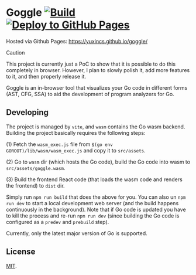 # Goggle [![Build](https://github.com/yuxincs/goggle/actions/workflows/build.yaml/badge.svg)](https://github.com/yuxincs/goggle/actions/workflows/build.yaml) [![Deploy to GitHub Pages](https://github.com/yuxincs/goggle/actions/workflows/release.yaml/badge.svg)](https://github.com/yuxincs/goggle/actions/workflows/release.yaml)

Hosted via Github Pages: https://yuxincs.github.io/goggle/

> [!CAUTION]
> This project is currently just a PoC to show that it is possible to do this completely in browser. However, I plan to 
> slowly polish it, add more features to it, and then properly release it.

Goggle is an in-browser tool that visualizes your Go code in different forms (AST, CFG, SSA) to aid the development of
program analyzers for Go.

## Developing

The project is managed by `vite`, and `wasm` contains the Go wasm backend. Building the project basically requires the
following steps:

(1) Fetch the `wasm_exec.js` file from `$(go env GOROOT)/lib/wasm/wasm_exec.js` and copy it to `src/assets`.

(2) Go to `wasm` dir (which hosts the Go code), build the Go code into wasm to `src/assets/goggle.wasm`.

(3) Build the frontend React code (that loads the wasm code and renders the frontend) to `dist` dir.

Simply run `npm run build` that does the above for you. You can also un `npm run dev` to start a local development web 
server (and the build happens continuously in the background). Note that if Go code is updated you have to kill the 
process and re-run `npm run dev` (since building the Go code is configured as a `predev` and `prebuild` step).

Currently, only the latest major version of Go is supported. 

## License
[MIT](https://github.com/yuxincs/goggle/blob/main/LICENSE).
